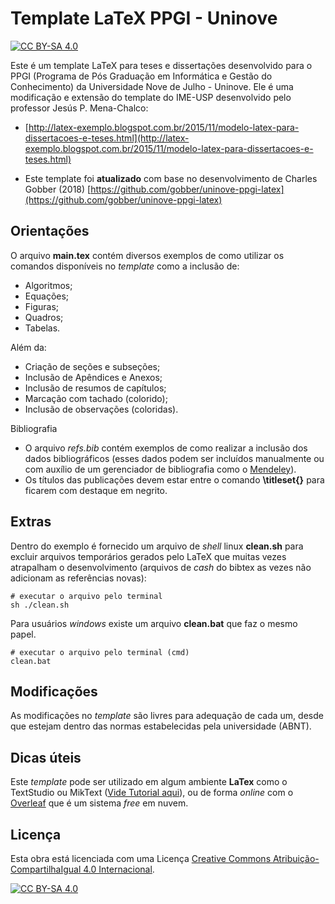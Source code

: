 # Template LaTeX PPGI - Uninove


[![CC BY-SA
4.0](https://img.shields.io/badge/License-CC%20BY--SA%204.0-lightgrey.svg)](http://creativecommons.org/licenses/by-sa/4.0/)

Este é um template LaTeX para teses e dissertações desenvolvido para o PPGI (Programa de Pós Graduação em Informática e Gestão do Conhecimento) da Universidade Nove de Julho - Uninove. Ele é uma modificação e extensão do template do IME-USP desenvolvido pelo professor Jesús P. Mena-Chalco:

* [http://latex-exemplo.blogspot.com.br/2015/11/modelo-latex-para-dissertacoes-e-teses.html](http://latex-exemplo.blogspot.com.br/2015/11/modelo-latex-para-dissertacoes-e-teses.html)

* Este template foi **atualizado** com base no desenvolvimento de Charles Gobber (2018) [https://github.com/gobber/uninove-ppgi-latex](https://github.com/gobber/uninove-ppgi-latex)

## Orientações

O arquivo **main.tex** contém diversos exemplos de como utilizar os comandos disponíveis no *template* como a inclusão de:
+ Algoritmos;
+ Equações;
+ Figuras;
+ Quadros;
+ Tabelas.

Além da:
+ Criação de seções e subseções;
+ Inclusão de Apêndices e Anexos;
+ Inclusão de resumos de capítulos;
+ Marcação com tachado (colorido);
+ Inclusão de observações (coloridas).

Bibliografia
+ O arquivo *refs.bib* contém exemplos de como realizar a inclusão dos dados bibliográficos (esses dados podem ser incluídos manualmente ou com auxílio de um gerenciador de bibliografia como o [Mendeley](https://www.mendeley.com/)).
+ Os títulos das publicações devem estar entre o comando **\titleset{}** para ficarem com destaque em negrito.

## Extras

Dentro do exemplo é fornecido um arquivo de *shell* linux **clean.sh** para excluir arquivos temporários gerados pelo LaTeX que muitas vezes atrapalham o desenvolvimento (arquivos de *cash* do bibtex as vezes não adicionam as referências novas):
```
# executar o arquivo pelo terminal
sh ./clean.sh
```
Para usuários *windows* existe um arquivo **clean.bat** que faz o mesmo papel.
```
# executar o arquivo pelo terminal (cmd)
clean.bat
```

## Modificações

As modificações no *template* são livres para adequação de cada um, desde que estejam dentro das normas estabelecidas pela universidade (ABNT).

## Dicas úteis

Este *template* pode ser utilizado em algum ambiente **LaTex** como o TextStudio ou MikText ([Vide Tutorial aqui](https://www.profmat.cefetmg.br/modelos-dissertacao/latex/instalacao-do-latex/)), ou de forma *online* com o [Overleaf](https://overleaf.com/) que é um sistema *free* em nuvem.

## Licença

Esta obra está licenciada com uma Licença [Creative Commons Atribuição-CompartilhaIgual 4.0 Internacional](http://creativecommons.org/licenses/by-sa/4.0/).

[![CC BY-SA 4.0](https://licensebuttons.net/l/by-sa/4.0/88x31.png)](http://creativecommons.org/licenses/by-sa/4.0/)
